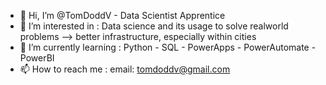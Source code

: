 - 👋 Hi, I’m @TomDoddV - Data Scientist Apprentice
- 👀 I’m interested in : Data science and its usage to solve realworld problems --> better infrastructure, especially within cities
- 🌱 I’m currently learning : Python - SQL - PowerApps - PowerAutomate - PowerBI
- 📫 How to reach me : email: tomdoddv@gmail.com

